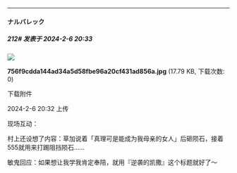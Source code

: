 
*****

####  ナルバレック  
##### 212#       发表于 2024-2-6 20:33

<img src="https://img.saraba1st.com/forum/202402/06/203251zvarmux0o99h8gu9.jpg" referrerpolicy="no-referrer">

<strong>756f9cdda144ad34a5d58fbe96a20cf431ad856a.jpg</strong> (17.79 KB, 下载次数: 0)

下载附件

2024-2-6 20:32 上传

现场互动：

村上还设想了内容：草加说着「真理可是能成为我母亲的女人」后砸陨石，接着555就用来打踢阻挡陨石……

敏鬼回应：如果想让我学我肯定奉陪，就用『逆袭的凯撒』这个标题就好了～

